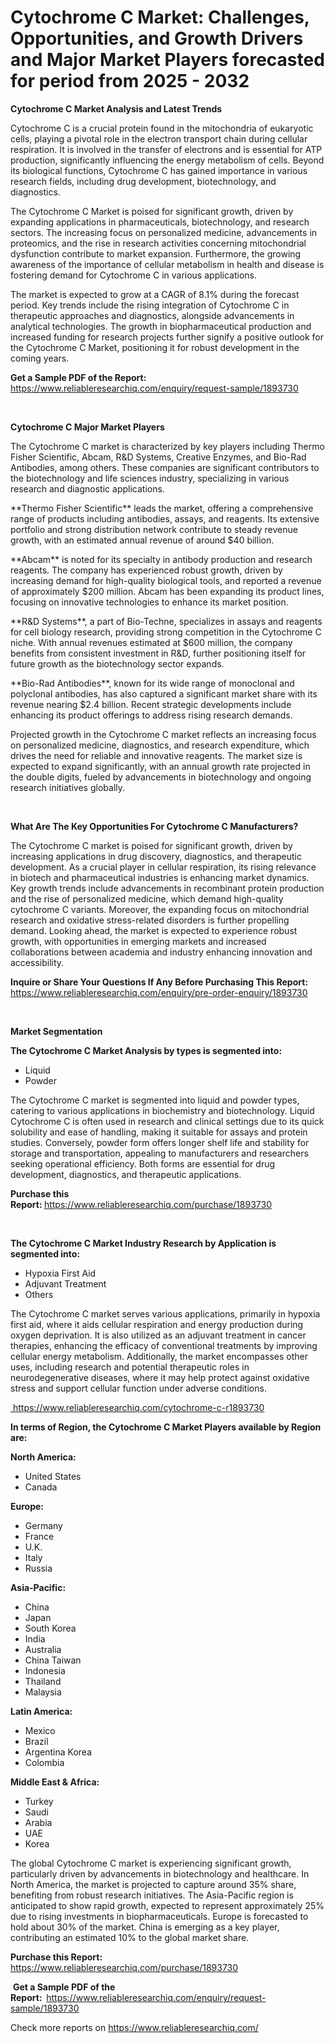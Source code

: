 <p><h1>Cytochrome C Market: Challenges, Opportunities, and Growth Drivers and Major Market Players forecasted for period from 2025 - 2032</h1></p><p><strong>Cytochrome C Market Analysis and Latest Trends</strong></p>
<p><p>Cytochrome C is a crucial protein found in the mitochondria of eukaryotic cells, playing a pivotal role in the electron transport chain during cellular respiration. It is involved in the transfer of electrons and is essential for ATP production, significantly influencing the energy metabolism of cells. Beyond its biological functions, Cytochrome C has gained importance in various research fields, including drug development, biotechnology, and diagnostics.</p><p>The Cytochrome C Market is poised for significant growth, driven by expanding applications in pharmaceuticals, biotechnology, and research sectors. The increasing focus on personalized medicine, advancements in proteomics, and the rise in research activities concerning mitochondrial dysfunction contribute to market expansion. Furthermore, the growing awareness of the importance of cellular metabolism in health and disease is fostering demand for Cytochrome C in various applications.</p><p>The market is expected to grow at a CAGR of 8.1% during the forecast period. Key trends include the rising integration of Cytochrome C in therapeutic approaches and diagnostics, alongside advancements in analytical technologies. The growth in biopharmaceutical production and increased funding for research projects further signify a positive outlook for the Cytochrome C Market, positioning it for robust development in the coming years.</p></p>
<p><strong>Get a Sample PDF of the Report:&nbsp;</strong> <a href="https://www.reliableresearchiq.com/enquiry/request-sample/1893730?utm_campaign=3174&utm_medium=2&utm_source=Github&utm_content=ia&utm_term=08032025&utm_id=cytochrome-c">https://www.reliableresearchiq.com/enquiry/request-sample/1893730</a></p>
<p>&nbsp;</p>
<p><strong>Cytochrome C Major Market Players</strong></p>
<p><p>The Cytochrome C market is characterized by key players including Thermo Fisher Scientific, Abcam, R&D Systems, Creative Enzymes, and Bio-Rad Antibodies, among others. These companies are significant contributors to the biotechnology and life sciences industry, specializing in various research and diagnostic applications. </p><p>**Thermo Fisher Scientific** leads the market, offering a comprehensive range of products including antibodies, assays, and reagents. Its extensive portfolio and strong distribution network contribute to steady revenue growth, with an estimated annual revenue of around $40 billion.</p><p>**Abcam** is noted for its specialty in antibody production and research reagents. The company has experienced robust growth, driven by increasing demand for high-quality biological tools, and reported a revenue of approximately $200 million. Abcam has been expanding its product lines, focusing on innovative technologies to enhance its market position.</p><p>**R&D Systems**, a part of Bio-Techne, specializes in assays and reagents for cell biology research, providing strong competition in the Cytochrome C niche. With annual revenues estimated at $600 million, the company benefits from consistent investment in R&D, further positioning itself for future growth as the biotechnology sector expands.</p><p>**Bio-Rad Antibodies**, known for its wide range of monoclonal and polyclonal antibodies, has also captured a significant market share with its revenue nearing $2.4 billion. Recent strategic developments include enhancing its product offerings to address rising research demands.</p><p>Projected growth in the Cytochrome C market reflects an increasing focus on personalized medicine, diagnostics, and research expenditure, which drives the need for reliable and innovative reagents. The market size is expected to expand significantly, with an annual growth rate projected in the double digits, fueled by advancements in biotechnology and ongoing research initiatives globally.</p></p>
<p>&nbsp;</p>
<p><strong>What Are The Key Opportunities For Cytochrome C Manufacturers?</strong></p>
<p><p>The Cytochrome C market is poised for significant growth, driven by increasing applications in drug discovery, diagnostics, and therapeutic development. As a crucial player in cellular respiration, its rising relevance in biotech and pharmaceutical industries is enhancing market dynamics. Key growth trends include advancements in recombinant protein production and the rise of personalized medicine, which demand high-quality cytochrome C variants. Moreover, the expanding focus on mitochondrial research and oxidative stress-related disorders is further propelling demand. Looking ahead, the market is expected to experience robust growth, with opportunities in emerging markets and increased collaborations between academia and industry enhancing innovation and accessibility.</p></p>
<p><strong>Inquire or Share Your Questions If Any Before Purchasing This Report:</strong> <a href="https://www.reliableresearchiq.com/enquiry/pre-order-enquiry/1893730?utm_campaign=3174&utm_medium=2&utm_source=Github&utm_content=ia&utm_term=08032025&utm_id=cytochrome-c">https://www.reliableresearchiq.com/enquiry/pre-order-enquiry/1893730</a></p>
<p>&nbsp;</p>
<p><strong>Market Segmentation</strong></p>
<p><strong>The Cytochrome C Market Analysis by types is segmented into:</strong></p>
<p><ul><li>Liquid</li><li>Powder</li></ul></p>
<p><p>The Cytochrome C market is segmented into liquid and powder types, catering to various applications in biochemistry and biotechnology. Liquid Cytochrome C is often used in research and clinical settings due to its quick solubility and ease of handling, making it suitable for assays and protein studies. Conversely, powder form offers longer shelf life and stability for storage and transportation, appealing to manufacturers and researchers seeking operational efficiency. Both forms are essential for drug development, diagnostics, and therapeutic applications.</p></p>
<p><strong>Purchase this Report:&nbsp;</strong><a href="https://www.reliableresearchiq.com/purchase/1893730?utm_campaign=3174&utm_medium=2&utm_source=Github&utm_content=ia&utm_term=08032025&utm_id=cytochrome-c">https://www.reliableresearchiq.com/purchase/1893730</a></p>
<p>&nbsp;</p>
<p><strong>The Cytochrome C Market Industry Research by Application is segmented into:</strong></p>
<p><ul><li>Hypoxia First Aid</li><li>Adjuvant Treatment</li><li>Others</li></ul></p>
<p><p>The Cytochrome C market serves various applications, primarily in hypoxia first aid, where it aids cellular respiration and energy production during oxygen deprivation. It is also utilized as an adjuvant treatment in cancer therapies, enhancing the efficacy of conventional treatments by improving cellular energy metabolism. Additionally, the market encompasses other uses, including research and potential therapeutic roles in neurodegenerative diseases, where it may help protect against oxidative stress and support cellular function under adverse conditions.</p></p>
<p><a href="https://www.reliableresearchiq.com/cytochrome-c-r1893730?utm_campaign=3174&utm_medium=2&utm_source=Github&utm_content=ia&utm_term=08032025&utm_id=cytochrome-c">&nbsp;https://www.reliableresearchiq.com/cytochrome-c-r1893730</a></p>
<p><strong>In terms of Region, the Cytochrome C Market Players available by Region are:</strong></p>
<p>
    <p> <strong> North America: </strong>
        <ul>
            <li>United States</li>
            <li>Canada</li>
        </ul>
        </p> 
    <p> <strong> Europe: </strong>
        <ul>
            <li>Germany</li>
            <li>France</li>
            <li>U.K.</li>
            <li>Italy</li>
            <li>Russia</li>
        </ul>
        </p> 
    <p> <strong> Asia-Pacific: </strong>
        <ul>
            <li>China</li>
            <li>Japan</li>
            <li>South Korea</li>
            <li>India</li>
            <li>Australia</li>
            <li>China Taiwan</li>
            <li>Indonesia</li>
            <li>Thailand</li>
            <li>Malaysia</li>
        </ul>
        </p> 
    <p> <strong> Latin America: </strong>
        <ul>
            <li>Mexico</li>
            <li>Brazil</li>
            <li>Argentina Korea</li>
            <li>Colombia</li>
        </ul>
        </p> 
    <p> <strong> Middle East & Africa: </strong>
        <ul>
            <li>Turkey</li>
            <li>Saudi</li>
            <li>Arabia</li>
            <li>UAE</li>
            <li>Korea</li>
        </ul>
    </p>
    </p>
<p><p>The global Cytochrome C market is experiencing significant growth, particularly driven by advancements in biotechnology and healthcare. In North America, the market is projected to capture around 35% share, benefiting from robust research initiatives. The Asia-Pacific region is anticipated to show rapid growth, expected to represent approximately 25% due to rising investments in biopharmaceuticals. Europe is forecasted to hold about 30% of the market. China is emerging as a key player, contributing an estimated 10% to the global market share.</p></p>
<p><strong>Purchase this Report: </strong><a href="https://www.reliableresearchiq.com/purchase/1893730?utm_campaign=3174&utm_medium=2&utm_source=Github&utm_content=ia&utm_term=08032025&utm_id=cytochrome-c">https://www.reliableresearchiq.com/purchase/1893730</a></p>
<p>&nbsp;<strong>Get a Sample PDF of the Report:&nbsp;&nbsp;</strong><a href="https://www.reliableresearchiq.com/enquiry/request-sample/1893730?utm_campaign=3174&utm_medium=2&utm_source=Github&utm_content=ia&utm_term=08032025&utm_id=cytochrome-c">https://www.reliableresearchiq.com/enquiry/request-sample/1893730</a></p>
<p><strong></strong></p>
<p>Check more reports on <a href="https://www.reliableresearchiq.com/?utm_campaign=3174&utm_medium=2&utm_source=Github&utm_content=ia&utm_term=08032025&utm_id=cytochrome-c">https://www.reliableresearchiq.com/</a></p>